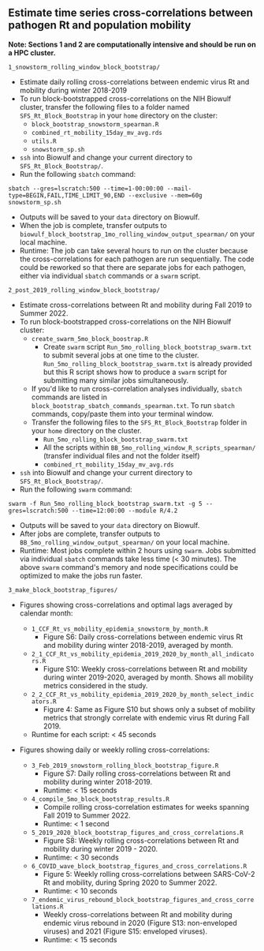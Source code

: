 ## Estimate time series cross-correlations between pathogen Rt and population mobility

**Note: Sections 1 and 2 are computationally intensive and should be run on a HPC cluster.**

`1_snowstorm_rolling_window_block_bootstrap/`
*   Estimate daily rolling cross-correlations between endemic virus Rt and mobility during winter 2018-2019
*   To run block-bootstrapped cross-correlations on the NIH Biowulf cluster, transfer the following files to a folder named `SFS_Rt_Block_Bootstrap` in your `home` directory on the cluster: 
    *   `block_bootstrap_snowstorm_spearman.R`
    *   `combined_rt_mobility_15day_mv_avg.rds`
    *   `utils.R`
    *   `snowstorm_sp.sh`
*   `ssh` into Biowulf and change your current directory to `SFS_Rt_Block_Bootstrap/`.
*   Run the following `sbatch` command:
```
sbatch --gres=lscratch:500 --time=1-00:00:00 --mail-type=BEGIN,FAIL,TIME_LIMIT_90,END --exclusive --mem=60g snowstorm_sp.sh
```
*   Outputs will be saved to your `data` directory on Biowulf.
*   When the job is complete, transfer outputs to `biowulf_block_bootstrap_1mo_rolling_window_output_spearman/` on your local machine.
*   Runtime: The job can take several hours to run on the cluster because the cross-correlations for each pathogen are run sequentially. The code could be reworked so that there are separate jobs for each pathogen, either via individual `sbatch` commands or a `swarm` script.

`2_post_2019_rolling_window_block_bootstrap/`
*   Estimate cross-correlations between Rt and mobility during Fall 2019 to Summer 2022.
*   To run block-bootstrapped cross-correlations on the NIH Biowulf cluster:
    *   `create_swarm_5mo_block_boostrap.R`
        *   Create `swarm` script  `Run_5mo_rolling_block_bootstrap_swarm.txt` to submit several jobs at one time to the cluster. `Run_5mo_rolling_block_bootstrap_swarm.txt` is already provided but this R script shows how to produce a `swarm` script for submitting many similar jobs simultaneously.
    *   If you'd like to run cross-correlation analyses individually, `sbatch` commands are listed in `block_bootstrap_sbatch_commands_spearman.txt`. To run `sbatch` commands, copy/paste them into your terminal window.
    *   Transfer the following files to the `SFS_Rt_Block_Bootstrap` folder in your `home` directory on the cluster. 
        *   `Run_5mo_rolling_block_bootstrap_swarm.txt`
        *   All the scripts within `BB_5mo_rolling_window_R_scripts_spearman/` (transfer individual files and not the folder itself)
        *   `combined_rt_mobility_15day_mv_avg.rds` 
*   `ssh` into Biowulf and change your current directory to `SFS_Rt_Block_Bootstrap/`.
*   Run the following `swarm` command:
```
swarm -f Run_5mo_rolling_block_bootstrap_swarm.txt -g 5 --gres=lscratch:500 --time=12:00:00 --module R/4.2
```

*   Outputs will be saved to your `data` directory on Biowulf.
*   After jobs are complete, transfer outputs to `BB_5mo_rolling_window_output_spearman/` on your local machine.
*   Runtime: Most jobs complete within 2 hours using `swarm`. Jobs submitted via individual `sbatch` commands take less time (< 30 minutes). The above `swarm` command's memory and node specifications could be optimized to make the jobs run faster.

`3_make_block_bootstrap_figures/`
*   Figures showing cross-correlations and optimal lags averaged by calendar month:
    *   `1_CCF_Rt_vs_mobility_epidemia_snowstorm_by_month.R`
        *   Figure S6: Daily cross-correlations between endemic virus Rt and mobility during winter 2018-2019, averaged by month.
    *   `2_1_CCF_Rt_vs_mobility_epidemia_2019_2020_by_month_all_indicators.R`
        *   Figure S10: Weekly cross-correlations between Rt and mobility during winter 2019-2020, averaged by month. Shows all mobility metrics considered in the study.
    *   `2_2_CCF_Rt_vs_mobility_epidemia_2019_2020_by_month_select_indicators.R`
        *   Figure 4: Same as Figure S10 but shows only a subset of mobility metrics that strongly correlate with endemic virus Rt during Fall 2019.
    *   Runtime for each script: < 45 seconds

*   Figures showing daily or weekly rolling cross-correlations:
    *   `3_Feb_2019_snowstorm_rolling_block_bootstrap_figure.R`
        *   Figure S7: Daily rolling cross-correlations between Rt and mobility during winter 2018-2019.
        *   Runtime: < 15 seconds
    *   `4_compile_5mo_block_bootstrap_results.R`
        *   Compile rolling cross-correlation estimates for weeks spanning Fall 2019 to Summer 2022.
        *   Runtime: < 1 second
    *   `5_2019_2020_block_bootstrap_figures_and_cross_correlations.R`
        *   Figure S8: Weekly rolling cross-correlations between Rt and mobility during winter 2019 - 2020.
        *   Runtime: < 30 seconds
    *   `6_COVID_wave_block_bootstrap_figures_and_cross_correlations.R`
        *   Figure 5: Weekly rolling cross-correlations between SARS-CoV-2 Rt and mobility, during Spring 2020 to Summer 2022.
        *   Runtime: < 10 seconds
    *   `7_endemic_virus_rebound_block_bootstrap_figures_and_cross_correlations.R`
        *   Weekly cross-correlations between Rt and mobility during endemic virus rebound in 2020 (Figure S13: non-enveloped viruses) and 2021 (Figure S15: enveloped viruses).
        *   Runtime: < 15 seconds

